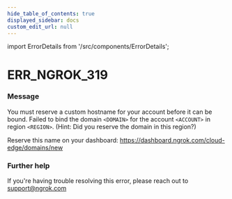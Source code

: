 ```yaml
---
hide_table_of_contents: true
displayed_sidebar: docs
custom_edit_url: null
---
```


import ErrorDetails from '/src/components/ErrorDetails';

# ERR_NGROK_319

### Message
You must reserve a custom hostname for your account before it can be bound.
Failed to bind the domain `<DOMAIN>` for the account `<ACCOUNT>` in region `<REGION>`.
(Hint: Did you reserve the domain in this region?)

Reserve this name on your dashboard: https://dashboard.ngrok.com/cloud-edge/domains/new

### Further help
If you're having trouble resolving this error, please reach out to [support@ngrok.com](mailto:support@ngrok.com?subject=Help%20with%20ERR_NGROK_319)

<ErrorDetails error='err_ngrok_319' />
